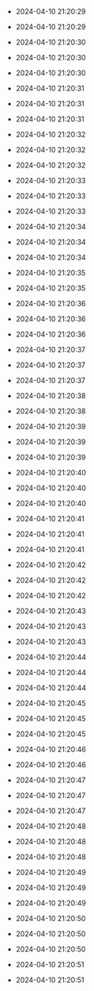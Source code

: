 
- 2024-04-10 21:20:29

- 2024-04-10 21:20:29

- 2024-04-10 21:20:30

- 2024-04-10 21:20:30

- 2024-04-10 21:20:30

- 2024-04-10 21:20:31

- 2024-04-10 21:20:31

- 2024-04-10 21:20:31

- 2024-04-10 21:20:32

- 2024-04-10 21:20:32

- 2024-04-10 21:20:32

- 2024-04-10 21:20:33

- 2024-04-10 21:20:33

- 2024-04-10 21:20:33

- 2024-04-10 21:20:34

- 2024-04-10 21:20:34

- 2024-04-10 21:20:34

- 2024-04-10 21:20:35

- 2024-04-10 21:20:35

- 2024-04-10 21:20:36

- 2024-04-10 21:20:36

- 2024-04-10 21:20:36

- 2024-04-10 21:20:37

- 2024-04-10 21:20:37

- 2024-04-10 21:20:37

- 2024-04-10 21:20:38

- 2024-04-10 21:20:38

- 2024-04-10 21:20:39

- 2024-04-10 21:20:39

- 2024-04-10 21:20:39

- 2024-04-10 21:20:40

- 2024-04-10 21:20:40

- 2024-04-10 21:20:40

- 2024-04-10 21:20:41

- 2024-04-10 21:20:41

- 2024-04-10 21:20:41

- 2024-04-10 21:20:42

- 2024-04-10 21:20:42

- 2024-04-10 21:20:42

- 2024-04-10 21:20:43

- 2024-04-10 21:20:43

- 2024-04-10 21:20:43

- 2024-04-10 21:20:44

- 2024-04-10 21:20:44

- 2024-04-10 21:20:44

- 2024-04-10 21:20:45

- 2024-04-10 21:20:45

- 2024-04-10 21:20:45

- 2024-04-10 21:20:46

- 2024-04-10 21:20:46

- 2024-04-10 21:20:47

- 2024-04-10 21:20:47

- 2024-04-10 21:20:47

- 2024-04-10 21:20:48

- 2024-04-10 21:20:48

- 2024-04-10 21:20:48

- 2024-04-10 21:20:49

- 2024-04-10 21:20:49

- 2024-04-10 21:20:49

- 2024-04-10 21:20:50

- 2024-04-10 21:20:50

- 2024-04-10 21:20:50

- 2024-04-10 21:20:51

- 2024-04-10 21:20:51
